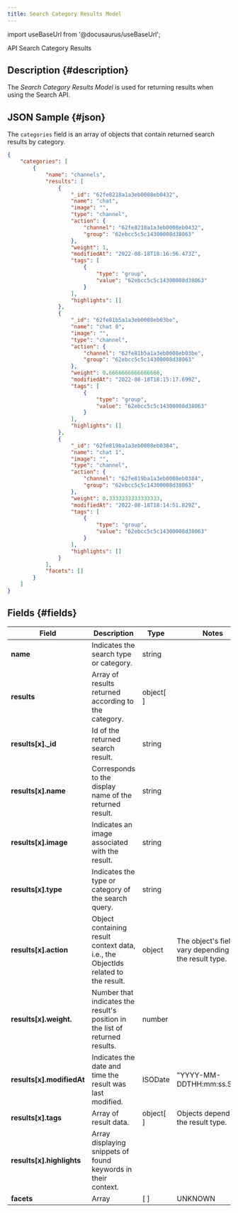 ```yaml
---
title: Search Category Results Model
---
```


import useBaseUrl from '@docusaurus/useBaseUrl';

<span className="hero__subtitle">API Search Category Results</span>

## Description {#description}
The _Search Category Results Model_ is used for returning results when using the Search API.


## JSON Sample {#json}
The `categories` field is an array of objects that contain returned search results by category.

```json
{
    "categories": [
        {
            "name": "channels",
            "results": [
                {
                    "_id": "62fe8218a1a3eb0008eb0432",
                    "name": "chat",
                    "image": "",
                    "type": "channel",
                    "action": {
                        "channel": "62fe8218a1a3eb0008eb0432",
                        "group": "62ebcc5c5c14300008d38063"
                    },
                    "weight": 1,
                    "modifiedAt": "2022-08-18T18:16:56.473Z",
                    "tags": [
                        {
                            "type": "group",
                            "value": "62ebcc5c5c14300008d38063"
                        }
                    ],
                    "highlights": []
                },
                {
                    "_id": "62fe81b5a1a3eb0008eb03be",
                    "name": "chat 0",
                    "image": "",
                    "type": "channel",
                    "action": {
                        "channel": "62fe81b5a1a3eb0008eb03be",
                        "group": "62ebcc5c5c14300008d38063"
                    },
                    "weight": 0.6666666666666666,
                    "modifiedAt": "2022-08-18T18:15:17.699Z",
                    "tags": [
                        {
                            "type": "group",
                            "value": "62ebcc5c5c14300008d38063"
                        }
                    ],
                    "highlights": []
                },
                {
                    "_id": "62fe819ba1a3eb0008eb0384",
                    "name": "chat 1",
                    "image": "",
                    "type": "channel",
                    "action": {
                        "channel": "62fe819ba1a3eb0008eb0384",
                        "group": "62ebcc5c5c14300008d38063"
                    },
                    "weight": 0.3333333333333333,
                    "modifiedAt": "2022-08-18T18:14:51.829Z",
                    "tags": [
                        {
                            "type": "group",
                            "value": "62ebcc5c5c14300008d38063"
                        }
                    ],
                    "highlights": []
                }
            ],
            "facets": []
        }
    ]
}
```

## Fields {#fields}

Field | Description | Type | Notes
--- | --- | --- | ---
**name** | Indicates the search type or category. | string |
**results** | Array of results returned according to the category. | object[ ] | 
**results[x]._id** | Id of the returned search result. | string |
**results[x].name** | Corresponds to the display name of the returned result. | string | 
**results[x].image** | Indicates an image associated with the result. | string | 
**results[x].type** | Indicates the type or category of the search query. | string | 
**results[x].action** | Object containing result context data, i.e., the ObjectIds related to the result. | object | The object's fields vary depending on the result type.
**results[x].weight.** | Number that indicates the result's position in the list of returned results. | number |
**results[x].modifiedAt** | Indicates the date and time the result was last modified. | ISODate | "YYYY-MM-DDTHH:mm:ss.SSSZ"
**results[x].tags** | Array of result data. | object[ ] | Objects depend on the result type.
**results[x].highlights** | Array displaying snippets of found keywords in their context. |
**facets** | Array | [ ] | UNKNOWN
